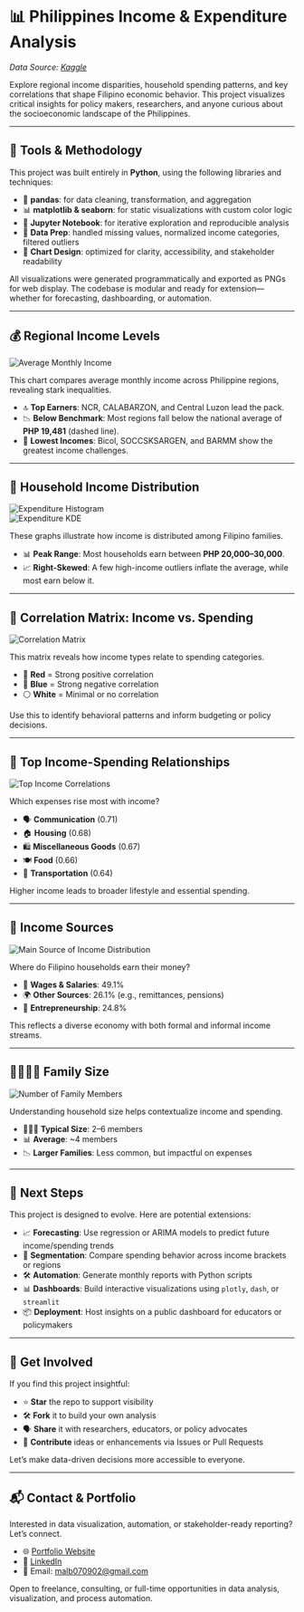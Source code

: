 # 📊 Philippines Income & Expenditure Analysis  
*Data Source: [Kaggle](https://www.kaggle.com/datasets/solomonappiahkubi/personal-monthly-expenditure-2021)*

Explore regional income disparities, household spending patterns, and key correlations that shape Filipino economic behavior. This project visualizes critical insights for policy makers, researchers, and anyone curious about the socioeconomic landscape of the Philippines.

---

## 🧰 Tools & Methodology

This project was built entirely in **Python**, using the following libraries and techniques:

- 🐍 **pandas**: for data cleaning, transformation, and aggregation  
- 📊 **matplotlib & seaborn**: for static visualizations with custom color logic  
- 📁 **Jupyter Notebook**: for iterative exploration and reproducible analysis  
- 🧹 **Data Prep**: handled missing values, normalized income categories, filtered outliers  
- 📐 **Chart Design**: optimized for clarity, accessibility, and stakeholder readability

All visualizations were generated programmatically and exported as PNGs for web display. The codebase is modular and ready for extension—whether for forecasting, dashboarding, or automation.

---

## 💰 Regional Income Levels  
![Average Monthly Income](PNG/1.png)

This chart compares average monthly income across Philippine regions, revealing stark inequalities.

- 🔝 **Top Earners**: NCR, CALABARZON, and Central Luzon lead the pack.
- 📉 **Below Benchmark**: Most regions fall below the national average of **PHP 19,481** (dashed line).
- 🚨 **Lowest Incomes**: Bicol, SOCCSKSARGEN, and BARMM show the greatest income challenges.

---

## 🛒 Household Income Distribution  
![Expenditure Histogram](PNG/2.png)  
![Expenditure KDE](PNG/3.png)

These graphs illustrate how income is distributed among Filipino families.

- 📊 **Peak Range**: Most households earn between **PHP 20,000–30,000**.
- 📈 **Right-Skewed**: A few high-income outliers inflate the average, while most earn below it.

---

## 🧮 Correlation Matrix: Income vs. Spending  
![Correlation Matrix](PNG/4.png)

This matrix reveals how income types relate to spending categories.

- 🔴 **Red** = Strong positive correlation  
- 🔵 **Blue** = Strong negative correlation  
- ⚪ **White** = Minimal or no correlation  

Use this to identify behavioral patterns and inform budgeting or policy decisions.

---

## 🔗 Top Income-Spending Relationships  
![Top Income Correlations](PNG/5.png)

Which expenses rise most with income?

- 🗣️ **Communication** (0.71)  
- 🏠 **Housing** (0.68)  
- 🛍️ **Miscellaneous Goods** (0.67)  
- 🍽️ **Food** (0.66)  
- 🚗 **Transportation** (0.64)  

Higher income leads to broader lifestyle and essential spending.

---

## 🧭 Income Sources  
![Main Source of Income Distribution](PNG/6.png)

Where do Filipino households earn their money?

- 💼 **Wages & Salaries**: 49.1%  
- 🌍 **Other Sources**: 26.1% (e.g., remittances, pensions)  
- 🛒 **Entrepreneurship**: 24.8%  

This reflects a diverse economy with both formal and informal income streams.

---

## 👨‍👩‍👧‍👦 Family Size  
![Number of Family Members](PNG/7.png)

Understanding household size helps contextualize income and spending.

- 👨‍👩‍👧 **Typical Size**: 2–6 members  
- 📊 **Average**: ~4 members  
- 📉 **Larger Families**: Less common, but impactful on expenses

---

## 🚀 Next Steps

This project is designed to evolve. Here are potential extensions:

- 📈 **Forecasting**: Use regression or ARIMA models to predict future income/spending trends  
- 🧠 **Segmentation**: Compare spending behavior across income brackets or regions  
- 🛠️ **Automation**: Generate monthly reports with Python scripts  
- 📊 **Dashboards**: Build interactive visualizations using `plotly`, `dash`, or `streamlit`  
- 📦 **Deployment**: Host insights on a public dashboard for educators or policymakers

---

## 🤝 Get Involved

If you find this project insightful:

- ⭐ **Star** the repo to support visibility  
- 🛠️ **Fork** it to build your own analysis  
- 🗣️ **Share** it with researchers, educators, or policy advocates  
- 🧠 **Contribute** ideas or enhancements via Issues or Pull Requests

Let’s make data-driven decisions more accessible to everyone.

---

## 📬 Contact & Portfolio

Interested in data visualization, automation, or stakeholder-ready reporting? Let’s connect.

- 🌐 [Portfolio Website](https://zipzapph.github.io/Marion.Bautista/)
- 💼 [LinkedIn](https://www.linkedin.com/in/marion-ace-bautista-b3315b2ab)
- 📧 Email: [malb070902@gmail.com](mailto:malb070902@gmail.com)

Open to freelance, consulting, or full-time opportunities in data analysis, visualization, and process automation.
